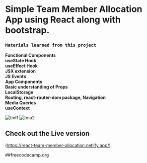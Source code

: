 # Simple Team Member Allocation App using React along with bootstrap.

### `Materials learned from this project`
 __Functional Components__<br />
 __useState Hook__<br />
 __useEffect Hook__<br />
 __JSX extension__<br />
 __JS Events__<br />
 __App Components__<br />
 __Basic understanding of Props__<br />
 __LocalStorage__<br />
 __Routing, react-router-dom package, Navigation__<br />
 __Media Queries__<br />
 __useContext__
 
![tml1](https://user-images.githubusercontent.com/89279974/187806381-3b24cc51-3942-4eb2-9d9e-0771bd0714cf.png)
![tma2](https://user-images.githubusercontent.com/89279974/187806387-02057af3-6f6a-410a-9c09-bc29224535dc.png)



## Check out the Live version

(https://react-team-member-allocation.netlify.app/)


##freecodecamp.org

